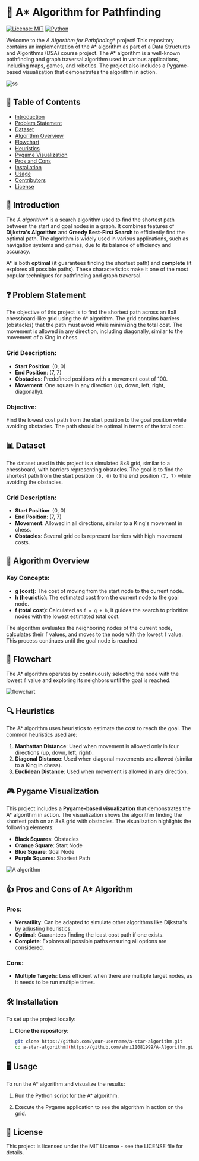 # 🌟 A* Algorithm for Pathfinding

[![License: MIT](https://img.shields.io/badge/License-MIT-blue.svg)](https://opensource.org/licenses/MIT)
[![Python](https://img.shields.io/badge/Python-3.x-brightgreen.svg)](https://www.python.org/)

Welcome to the **A* Algorithm for Pathfinding** project! This repository contains an implementation of the A* algorithm as part of a Data Structures and Algorithms (DSA) course project. The A* algorithm is a well-known pathfinding and graph traversal algorithm used in various applications, including maps, games, and robotics. The project also includes a Pygame-based visualization that demonstrates the algorithm in action.

![ss](https://github.com/user-attachments/assets/2642dd97-55e1-4a05-a437-e64f867dcf5a)

## 📝 Table of Contents
- [Introduction](#introduction)
- [Problem Statement](#problem-statement)
- [Dataset](#dataset)
- [Algorithm Overview](#algorithm-overview)
- [Flowchart](#flowchart)
- [Heuristics](#heuristics)
- [Pygame Visualization](#pygame-visualization)
- [Pros and Cons](#pros-and-cons)
- [Installation](#installation)
- [Usage](#usage)
- [Contributors](#contributors)
- [License](#license)

## 🚀 Introduction

The **A* algorithm** is a search algorithm used to find the shortest path between the start and goal nodes in a graph. It combines features of **Dijkstra's Algorithm** and **Greedy Best-First Search** to efficiently find the optimal path. The algorithm is widely used in various applications, such as navigation systems and games, due to its balance of efficiency and accuracy.

A* is both **optimal** (it guarantees finding the shortest path) and **complete** (it explores all possible paths). These characteristics make it one of the most popular techniques for pathfinding and graph traversal.

## ❓ Problem Statement

The objective of this project is to find the shortest path across an 8x8 chessboard-like grid using the A* algorithm. The grid contains barriers (obstacles) that the path must avoid while minimizing the total cost. The movement is allowed in any direction, including diagonally, similar to the movement of a King in chess.

### Grid Description:
- **Start Position**: (0, 0)
- **End Position**: (7, 7)
- **Obstacles**: Predefined positions with a movement cost of 100.
- **Movement**: One square in any direction (up, down, left, right, diagonally).

### Objective:
Find the lowest cost path from the start position to the goal position while avoiding obstacles. The path should be optimal in terms of the total cost.

## 📊 Dataset

The dataset used in this project is a simulated 8x8 grid, similar to a chessboard, with barriers representing obstacles. The goal is to find the shortest path from the start position `(0, 0)` to the end position `(7, 7)` while avoiding the obstacles.

### Grid Description:
- **Start Position**: (0, 0)
- **End Position**: (7, 7)
- **Movement**: Allowed in all directions, similar to a King's movement in chess.
- **Obstacles**: Several grid cells represent barriers with high movement costs.

## 📐 Algorithm Overview

### Key Concepts:
- **g (cost)**: The cost of moving from the start node to the current node.
- **h (heuristic)**: The estimated cost from the current node to the goal node.
- **f (total cost)**: Calculated as `f = g + h`, it guides the search to prioritize nodes with the lowest estimated total cost.

The algorithm evaluates the neighboring nodes of the current node, calculates their `f` values, and moves to the node with the lowest `f` value. This process continues until the goal node is reached.

## 🔄 Flowchart

The A* algorithm operates by continuously selecting the node with the lowest `f` value and exploring its neighbors until the goal is reached.

![flowchart](https://github.com/user-attachments/assets/c7afe3fd-631d-4fbf-a459-a0d9b4f4078e)

## 🔍 Heuristics

The A* algorithm uses heuristics to estimate the cost to reach the goal. The common heuristics used are:

1. **Manhattan Distance**: Used when movement is allowed only in four directions (up, down, left, right).
2. **Diagonal Distance**: Used when diagonal movements are allowed (similar to a King in chess).
3. **Euclidean Distance**: Used when movement is allowed in any direction.

## 🎮 Pygame Visualization

This project includes a **Pygame-based visualization** that demonstrates the A* algorithm in action. The visualization shows the algorithm finding the shortest path on an 8x8 grid with obstacles. The visualization highlights the following elements:

- **Black Squares**: Obstacles
- **Orange Square**: Start Node
- **Blue Square**: Goal Node
- **Purple Squares**: Shortest Path

![A algorithm](https://github.com/user-attachments/assets/085486c8-4b25-41b3-8fe9-bad394122511)

## 👍 Pros and Cons of A* Algorithm

### Pros:
- **Versatility**: Can be adapted to simulate other algorithms like Dijkstra's by adjusting heuristics.
- **Optimal**: Guarantees finding the least cost path if one exists.
- **Complete**: Explores all possible paths ensuring all options are considered.

### Cons:
- **Multiple Targets**: Less efficient when there are multiple target nodes, as it needs to be run multiple times.

## 🛠️ Installation

To set up the project locally:

1. **Clone the repository**:
   ```bash
   git clone https://github.com/your-username/a-star-algorithm.git
   cd a-star-algorithm](https://github.com/shri11081999/A-Algorithm.git

## 🖥️ Usage
To run the A* algorithm and visualize the results:

1. Run the Python script for the A* algorithm.

2. Execute the Pygame application to see the algorithm in action on the grid.

## 📜 License

This project is licensed under the MIT License - see the LICENSE file for details.
